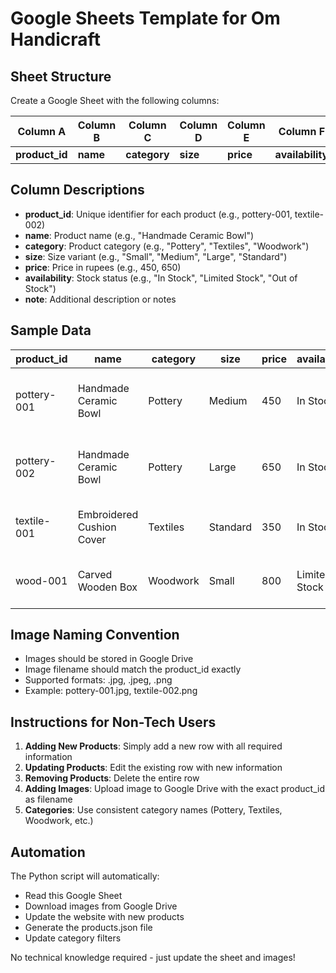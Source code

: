 # Google Sheets Template for Om Handicraft

## Sheet Structure

Create a Google Sheet with the following columns:

| Column A | Column B | Column C | Column D | Column E | Column F | Column G |
|----------|----------|----------|----------|----------|----------|----------|
| **product_id** | **name** | **category** | **size** | **price** | **availability** | **note** |

## Column Descriptions

- **product_id**: Unique identifier for each product (e.g., pottery-001, textile-002)
- **name**: Product name (e.g., "Handmade Ceramic Bowl")
- **category**: Product category (e.g., "Pottery", "Textiles", "Woodwork")
- **size**: Size variant (e.g., "Small", "Medium", "Large", "Standard")
- **price**: Price in rupees (e.g., 450, 650)
- **availability**: Stock status (e.g., "In Stock", "Limited Stock", "Out of Stock")
- **note**: Additional description or notes

## Sample Data

| product_id | name | category | size | price | availability | note |
|------------|------|----------|------|-------|--------------|------|
| pottery-001 | Handmade Ceramic Bowl | Pottery | Medium | 450 | In Stock | Beautiful handcrafted ceramic bowl perfect for serving |
| pottery-002 | Handmade Ceramic Bowl | Pottery | Large | 650 | In Stock | Beautiful handcrafted ceramic bowl perfect for serving |
| textile-001 | Embroidered Cushion Cover | Textiles | Standard | 350 | In Stock | Intricately embroidered cushion cover |
| wood-001 | Carved Wooden Box | Woodwork | Small | 800 | Limited Stock | Hand-carved wooden jewelry box |

## Image Naming Convention

- Images should be stored in Google Drive
- Image filename should match the product_id exactly
- Supported formats: .jpg, .jpeg, .png
- Example: pottery-001.jpg, textile-002.png

## Instructions for Non-Tech Users

1. **Adding New Products**: Simply add a new row with all required information
2. **Updating Products**: Edit the existing row with new information
3. **Removing Products**: Delete the entire row
4. **Adding Images**: Upload image to Google Drive with the exact product_id as filename
5. **Categories**: Use consistent category names (Pottery, Textiles, Woodwork, etc.)

## Automation

The Python script will automatically:
- Read this Google Sheet
- Download images from Google Drive
- Update the website with new products
- Generate the products.json file
- Update category filters

No technical knowledge required - just update the sheet and images!
